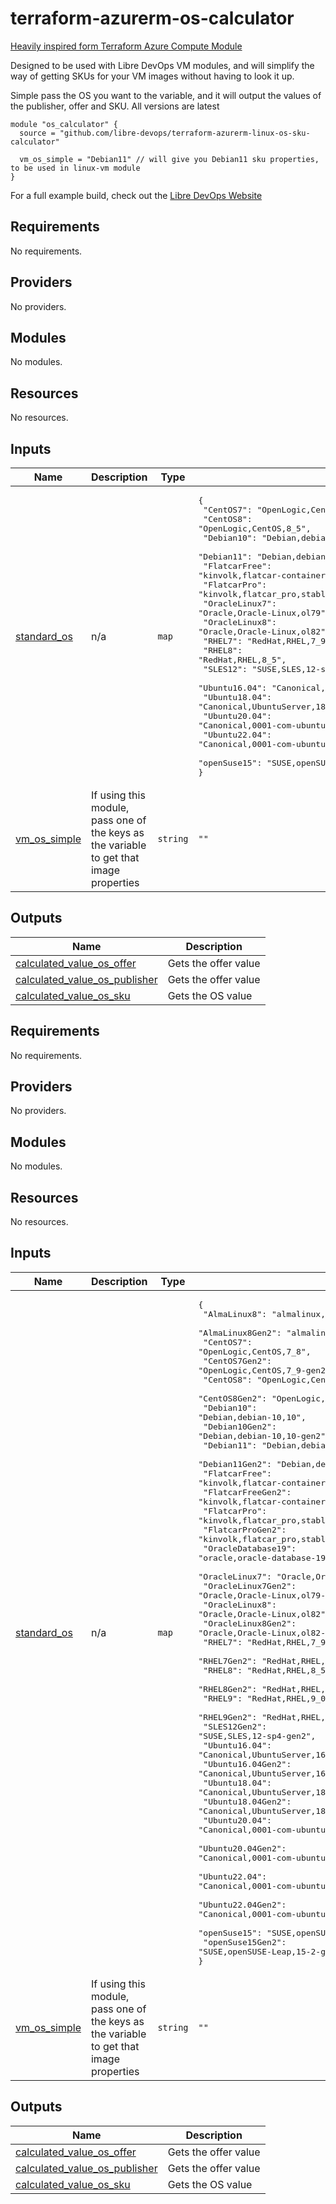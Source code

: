 # terraform-azurerm-os-calculator
[Heavily inspired form Terraform Azure Compute Module](https://github.com/Azure/terraform-azurerm-compute)

Designed to be used with Libre DevOps VM modules, and will simplify the way of getting SKUs for your VM images without having to look it up.

Simple pass the OS you want to the variable, and it will output the values of the publisher, offer and SKU.  All versions are latest

```hcl
module "os_calculator" {
  source = "github.com/libre-devops/terraform-azurerm-linux-os-sku-calculator"

  vm_os_simple = "Debian11" // will give you Debian11 sku properties, to be used in linux-vm module
}
```

For a full example build, check out the [Libre DevOps Website](https://www.libredevops.org/quickstart/utils/terraform/using-lbdo-tf-modules-example.html)

## Requirements

No requirements.

## Providers

No providers.

## Modules

No modules.

## Resources

No resources.

## Inputs

| Name | Description | Type | Default | Required |
|------|-------------|------|---------|:--------:|
| <a name="input_standard_os"></a> [standard\_os](#input\_standard\_os) | n/a | `map` | <pre>{<br>  "CentOS7": "OpenLogic,CentOS,7_8",<br>  "CentOS8": "OpenLogic,CentOS,8_5",<br>  "Debian10": "Debian,debian-10,10",<br>  "Debian11": "Debian,debian-11,11",<br>  "FlatcarFree": "kinvolk,flatcar-container-linux-free,stable",<br>  "FlatcarPro": "kinvolk,flatcar_pro,stable",<br>  "OracleLinux7": "Oracle,Oracle-Linux,ol79",<br>  "OracleLinux8": "Oracle,Oracle-Linux,ol82",<br>  "RHEL7": "RedHat,RHEL,7_9",<br>  "RHEL8": "RedHat,RHEL,8_5",<br>  "SLES12": "SUSE,SLES,12-sp4-gen2",<br>  "Ubuntu16.04": "Canonical,UbuntuServer,16.04-LTS",<br>  "Ubuntu18.04": "Canonical,UbuntuServer,18.04-LTS",<br>  "Ubuntu20.04": "Canonical,0001-com-ubuntu-server-focal,20_04-lts",<br>  "Ubuntu22.04": "Canonical,0001-com-ubuntu-server-jammy-daily,22_04-daily-lts",<br>  "openSuse15": "SUSE,openSUSE-Leap,15-2"<br>}</pre> | no |
| <a name="input_vm_os_simple"></a> [vm\_os\_simple](#input\_vm\_os\_simple) | If using this module, pass one of the keys as the variable to get that image properties | `string` | `""` | no |

## Outputs

| Name | Description |
|------|-------------|
| <a name="output_calculated_value_os_offer"></a> [calculated\_value\_os\_offer](#output\_calculated\_value\_os\_offer) | Gets the offer value |
| <a name="output_calculated_value_os_publisher"></a> [calculated\_value\_os\_publisher](#output\_calculated\_value\_os\_publisher) | Gets the offer value |
| <a name="output_calculated_value_os_sku"></a> [calculated\_value\_os\_sku](#output\_calculated\_value\_os\_sku) | Gets the OS value |
## Requirements

No requirements.

## Providers

No providers.

## Modules

No modules.

## Resources

No resources.

## Inputs

| Name | Description | Type | Default | Required |
|------|-------------|------|---------|:--------:|
| <a name="input_standard_os"></a> [standard\_os](#input\_standard\_os) | n/a | `map` | <pre>{<br>  "AlmaLinux8": "almalinux,almalinux,8_5",<br>  "AlmaLinux8Gen2": "almalinux,almalinux,8_5-gen2",<br>  "CentOS7": "OpenLogic,CentOS,7_8",<br>  "CentOS7Gen2": "OpenLogic,CentOS,7_9-gen2",<br>  "CentOS8": "OpenLogic,CentOS,8_5",<br>  "CentOS8Gen2": "OpenLogic,CentOS,8_5-gen2",<br>  "Debian10": "Debian,debian-10,10",<br>  "Debian10Gen2": "Debian,debian-10,10-gen2",<br>  "Debian11": "Debian,debian-11,11",<br>  "Debian11Gen2": "Debian,debian-11,11-gen2",<br>  "FlatcarFree": "kinvolk,flatcar-container-linux-free,stable",<br>  "FlatcarFreeGen2": "kinvolk,flatcar-container-linux-free,stable-gen2",<br>  "FlatcarPro": "kinvolk,flatcar_pro,stable",<br>  "FlatcarProGen2": "kinvolk,flatcar_pro,stable-gen2",<br>  "OracleDatabase19": "oracle,oracle-database-19-3,oracle-database-19-0904",<br>  "OracleLinux7": "Oracle,Oracle-Linux,ol79",<br>  "OracleLinux7Gen2": "Oracle,Oracle-Linux,ol79-gen2",<br>  "OracleLinux8": "Oracle,Oracle-Linux,ol82",<br>  "OracleLinux8Gen2": "Oracle,Oracle-Linux,ol82-gen2",<br>  "RHEL7": "RedHat,RHEL,7_9",<br>  "RHEL7Gen2": "RedHat,RHEL,79-gen2",<br>  "RHEL8": "RedHat,RHEL,8_5",<br>  "RHEL8Gen2": "RedHat,RHEL,86-gen2",<br>  "RHEL9": "RedHat,RHEL,9_0",<br>  "RHEL9Gen2": "RedHat,RHEL,90-gen2",<br>  "SLES12Gen2": "SUSE,SLES,12-sp4-gen2",<br>  "Ubuntu16.04": "Canonical,UbuntuServer,16.04-LTS",<br>  "Ubuntu16.04Gen2": "Canonical,UbuntuServer,16_04-lts-gen2",<br>  "Ubuntu18.04": "Canonical,UbuntuServer,18.04-LTS",<br>  "Ubuntu18.04Gen2": "Canonical,UbuntuServer,18_04-lts-gen2",<br>  "Ubuntu20.04": "Canonical,0001-com-ubuntu-server-focal,20_04-lts",<br>  "Ubuntu20.04Gen2": "Canonical,0001-com-ubuntu-server-focal,20_04-lts-gen2",<br>  "Ubuntu22.04": "Canonical,0001-com-ubuntu-server-jammy-daily,22_04-daily-lts",<br>  "Ubuntu22.04Gen2": "Canonical,0001-com-ubuntu-server-jammy-daily,22_04-daily-lts-gen2",<br>  "openSuse15": "SUSE,openSUSE-Leap,15-2",<br>  "openSuse15Gen2": "SUSE,openSUSE-Leap,15-2-gen2"<br>}</pre> | no |
| <a name="input_vm_os_simple"></a> [vm\_os\_simple](#input\_vm\_os\_simple) | If using this module, pass one of the keys as the variable to get that image properties | `string` | `""` | no |

## Outputs

| Name | Description |
|------|-------------|
| <a name="output_calculated_value_os_offer"></a> [calculated\_value\_os\_offer](#output\_calculated\_value\_os\_offer) | Gets the offer value |
| <a name="output_calculated_value_os_publisher"></a> [calculated\_value\_os\_publisher](#output\_calculated\_value\_os\_publisher) | Gets the offer value |
| <a name="output_calculated_value_os_sku"></a> [calculated\_value\_os\_sku](#output\_calculated\_value\_os\_sku) | Gets the OS value |
